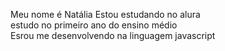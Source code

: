 Meu nome é Natália
Estou estudando no alura                                                                                                                                                                      
 estudo no primeiro ano do ensino médio                                                                                                                                                       
 Esrou me desenvolvendo na linguagem javascript                                                                                                                     
